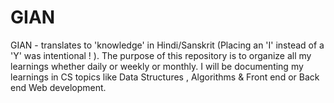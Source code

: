 # GIAN
GIAN - translates to 'knowledge' in Hindi/Sanskrit (Placing an 'I' instead of a 'Y' was intentional ! ).
The purpose of this repository is to organize all my learnings whether daily or weekly or monthly.
I will be documenting my learnings in CS topics like Data Structures , Algorithms & Front end  or 
Back end Web development.
